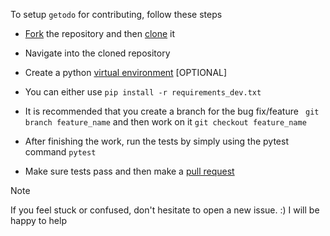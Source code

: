 To setup `getodo` for contributing, follow these steps

- [Fork](https://docs.github.com/en/pull-requests/collaborating-with-pull-requests/working-with-forks/fork-a-repo) the repository and then [clone](https://docs.github.com/en/repositories/creating-and-managing-repositories/cloning-a-repository) it

- Navigate into the cloned repository

- Create a python [virtual environment](https://docs.python.org/3/tutorial/venv.html) [OPTIONAL]

- You can either use ```pip install -r requirements_dev.txt``` 

- It is recommended that you create a branch for the bug fix/feature ``` git branch feature_name``` and then work on it ```git checkout feature_name``` 

- After finishing the work, run the tests by simply using the pytest command
```pytest```

- Make sure tests pass and then make a [pull request](https://docs.github.com/en/pull-requests/collaborating-with-pull-requests/proposing-changes-to-your-work-with-pull-requests/about-pull-requests)

> [!NOTE]
> If you feel stuck or confused, don't hesitate to open a new issue. :) I will be happy to help